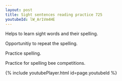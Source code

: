 ```yaml
---
layout: post
title: Sight sentences reading practice 725
youtubeId: lW_Ar1Vm4HE
---
```

 
 
Helps to learn sight words and their spelling.

Opportunitiy to repeat the spelling. 

Practice spelling. 
 
Practice for spelling bee competitions. 
 
{% include youtubePlayer.html id=page.youtubeId %}
 
 

